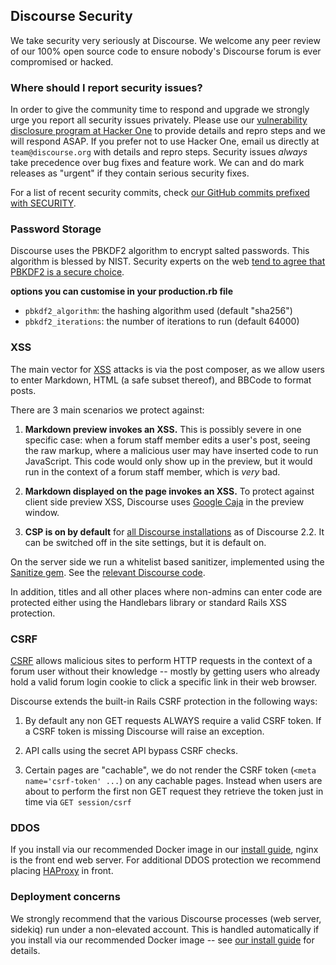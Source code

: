 ## Discourse Security

We take security very seriously at Discourse. We welcome any peer review of our 100% open source code to ensure nobody's Discourse forum is ever compromised or hacked.

### Where should I report security issues?

In order to give the community time to respond and upgrade we strongly urge you report all security issues privately. Please use our [vulnerability disclosure program at Hacker One](https://hackerone.com/discourse) to provide details and repro steps and we will respond ASAP. If you prefer not to use Hacker One, email us directly at `team@discourse.org` with details and repro steps. Security issues *always* take precedence over bug fixes and feature work. We can and do mark releases as "urgent" if they contain serious security fixes.

For a list of recent security commits, check [our GitHub commits prefixed with SECURITY](https://github.com/discourse/discourse/search?utf8=%E2%9C%93&q=SECURITY&type=Commits).

### Password Storage

Discourse uses the PBKDF2 algorithm to encrypt salted passwords. This algorithm is blessed by NIST. Security experts on the web [tend to agree that PBKDF2 is a secure choice](https://security.stackexchange.com/questions/4781/do-any-security-experts-recommend-bcrypt-for-password-storage).

**options you can customise in your production.rb file**

- `pbkdf2_algorithm`: the hashing algorithm used (default "sha256")
- `pbkdf2_iterations`: the number of iterations to run (default 64000)

### XSS

The main vector for [XSS](https://en.wikipedia.org/wiki/Cross-site_scripting) attacks is via the post composer, as we allow users to enter Markdown, HTML (a safe subset thereof), and BBCode to format posts.

There are 3 main scenarios we protect against:

1. **Markdown preview invokes an XSS.** This is possibly severe in one specific case: when a forum staff member edits a user's post, seeing the raw markup, where a malicious user may have inserted code to run JavaScript. This code would only show up in the preview, but it would run in the context of a forum staff member, which is *very* bad.

2. **Markdown displayed on the page invokes an XSS.** To protect against client side preview XSS, Discourse uses [Google Caja](https://developers.google.com/caja/) in the preview window.

3. **CSP is on by default** for [all Discourse installations](https://meta.discourse.org/t/mitigate-xss-attacks-with-content-security-policy/104243) as of Discourse 2.2. It can be switched off in the site settings, but it is default on.

On the server side we run a whitelist based sanitizer, implemented using the [Sanitize gem](https://github.com/rgrove/sanitize). See the [relevant Discourse code](https://github.com/discourse/discourse/blob/master/lib/pretty_text.rb).

In addition, titles and all other places where non-admins can enter code are protected either using the Handlebars library or standard Rails XSS protection.

### CSRF

[CSRF](https://en.wikipedia.org/wiki/Cross-site_request_forgery) allows malicious sites to perform HTTP requests in the context of a forum user without their knowledge -- mostly by getting users who already hold a valid forum login cookie to click a specific link in their web browser.

Discourse extends the built-in Rails CSRF protection in the following ways:

1. By default any non GET requests ALWAYS require a valid CSRF token. If a CSRF token is missing Discourse will raise an exception.

2. API calls using the secret API bypass CSRF checks.

3. Certain pages are "cachable", we do not render the CSRF token (`<meta name='csrf-token' ...`) on any cachable pages. Instead when users are about to perform the first non GET request they retrieve the token just in time via `GET session/csrf`

### DDOS

If you install via our recommended Docker image in our [install guide][ig], nginx is the front end web server. For additional DDOS protection we recommend placing [HAProxy](https://www.haproxy.org/) in front.

### Deployment concerns

We strongly recommend that the various Discourse processes (web server, sidekiq) run under a non-elevated account. This is handled automatically if you install via our recommended Docker image -- see [our install guide][ig] for details.

[ig]: https://github.com/discourse/discourse/blob/master/docs/INSTALL.md
